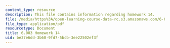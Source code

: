 ```yaml
---
content_type: resource
description: This file contains information regarding homework 14.
file: /media/https%3A/open-learning-course-data-rc.s3.amazonaws.com/6-003-signals-and-systems-fall-2011/be37e6dd3b609fd75bcb3ee22502ef3f_MIT6_003F11_hw14.pdf
file_type: application/pdf
resourcetype: Document
title: 6.003 Homework 14
uid: be37e6dd-3b60-9fd7-5bcb-3ee22502ef3f
---
```


